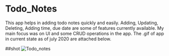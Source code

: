 # Todo_Notes
This app helps in  adding todo notes quickly and easily. Adding, Updating, Deleting, Adding time, due date are some of features currently available.
My main focus was on UI and some CRUD operations in the app.
The .gif of app in current state as of july 2020 are attached below.

##shot
![Todo_notes](https://user-images.githubusercontent.com/65165548/88929555-ec9f9f00-d297-11ea-80bd-c165f3ab195f.gif)
